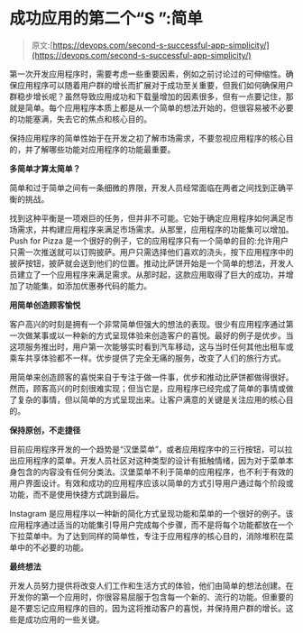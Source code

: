 # 成功应用的第二个“S ”:简单

> 原文:[https://devops.com/second-s-successful-app-simplicity/](https://devops.com/second-s-successful-app-simplicity/)

第一次开发应用程序时，需要考虑一些重要因素，例如之前讨论过的可伸缩性。确保应用程序可以随着用户群的增长而扩展对于成功至关重要，但我们如何确保用户群稳步增长呢？虽然导致应用成功和下载量增加的因素很多，但有一点要记住，那就是简单。每个应用程序本质上都是从一个简单的想法开始的，但很容易被不必要的功能塞满，失去它的焦点和核心目的。

保持应用程序的简单性始于在开发之初了解市场需求，不要忽视应用程序的核心目的，并了解哪些功能对应用程序的功能最重要。

**多简单才算太简单？**

简单和过于简单之间有一条细微的界限，开发人员经常面临在两者之间找到正确平衡的挑战。

找到这种平衡是一项艰巨的任务，但并非不可能。它始于确定应用程序如何满足市场需求，并构建应用程序来满足市场需求。从那里，应用程序的功能集可以增加。Push for Pizza 是一个很好的例子，它的应用程序只有一个简单的目的:允许用户只需一次推送就可以订购披萨。用户只需选择他们喜欢的浇头，按下应用程序中的披萨按钮，披萨就会送到他们的位置。推动比萨饼开始是一个简单的想法，开发人员建立了一个应用程序来满足需求。从那时起，这款应用取得了巨大的成功，并增加了功能集，如添加优惠券代码的能力。

**用简单创造顾客愉悦**

客户高兴的时刻是拥有一个非常简单但强大的想法的表现。很少有应用程序通过第一次做某事或以一种新的方式呈现体验来创造客户的喜悦。最好的例子是优步。当这项服务推出时，用户第一次能够实时看到汽车移动，这与当时任何其他出租车或乘车共享体验都不一样。优步提供了完全无痛的服务，改变了人们的旅行方式。

用简单来创造顾客的喜悦来自于专注于做一件事，优步和推动比萨饼都做得很好。然而，顾客高兴的时刻很难实现；但当它是，应用程序已经完成了简单的事情或做了复杂的事情，但以简单的方式呈现出来。让客户满意的关键是关注应用的核心目的。

**保持原创，不走捷径**

目前应用程序开发的一个趋势是“汉堡菜单”，或者应用程序中的三行按钮，可以拉出应用程序的菜单。开发人员社区对这种类型的设计有抵触情绪，因为对于菜单本身包含的内容没有任何分类法。汉堡菜单不利于简单的应用程序，也不利于有效的用户界面设计。有效和成功的应用程序应该以简单的方式引导用户通过每个阶段或功能，而不是使用快捷方式跳到最后。

Instagram 是应用程序以一种新的简化方式呈现功能和菜单的一个很好的例子。该应用程序通过适当的功能集引导用户完成每个步骤，而不是将每个功能都放在一个下拉菜单中。为了达到同样的简单性，专注于应用程序的核心目的，消除堆积在菜单中的不必要的功能。

**最终想法**

开发人员努力提供将改变人们工作和生活方式的体验，他们由简单的想法创建。在开发你的第一个应用时，你很容易屈服于包含每一个新的、流行的功能。但重要的是不要忘记应用程序的目的，因为这将推动客户的喜悦，并保持用户群的增长。这些是成功应用的一些关键。